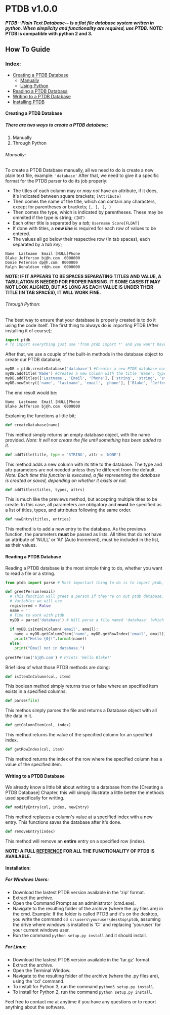 # PTDB v1.0.0
***PTDB--Plain Text Database-- Is a flat file database system written in python. When simplicity and functionality are required, use PTDB.***
**NOTE: PTDB is compatible with python 2 and 3.**
## How To Guide

### Index:
* [Creating a PTDB Database](https://github.com/BryanMorfe/ptdb/blob/master/README.md#creating-a-ptdb-database)
  * [Manually](https://github.com/BryanMorfe/ptdb/blob/master/README.md#manually)
  * [Using Python](https://github.com/BryanMorfe/ptdb/blob/master/README.md#through-python)
* [Reading a PTDB Databasa](https://github.com/BryanMorfe/ptdb/blob/master/README.md#reading-a-ptdb-database)
* [Writing to a PTDB Database](https://github.com/BryanMorfe/ptdb/blob/master/README.md#writing-to-a-ptdb-database)
* [Installing PTDB](https://github.com/BryanMorfe/ptdb/blob/master/README.md#installation)

#### Creating a PTDB Database
##### There are two ways to create a PTDB database; 
1. Manually
2. Through Python

###### Manually:

To create a PTDB Database manually, all we need to do is create a new plain text file, example: `'database'`
After that, we need to give it a specific format for the PTDB parser to do its job properly:
* The titles of each column may or *may not* have an attribute, if it does, it's indicated between square brackets; `[Attribute]`
* Then comes the name of the title, which can contain any characters, except for parentheses or brackets; `[, ], (, )`
* Then comes the type, which is indicated by parentheses. These may be ommited if the type is string; `(INT)`
* Each other title is separated by a *tab*; `Username Score[FLOAT]`
* If done with titles, a ***new line*** is required for each row of values to be entered.
* The values all go below their respective row (In tab spaces), each separated by a *tab key*;
```
Name  Lastname  Email [NULL]Phone
Blake Jefferson bj@h.com  0000000
Donie Peterson dp@h.com  0000000
Ralph Donaldson rd@h.com  0000000
```
**NOTE: IF IT APPEARS TO BE SPACES SEPARATING TITLES AND VALUE, A TABULATION IS NEEDED FOR PROPER PARSING. IT SOME CASES IT MAY NOT LOOK ALIGNED, BUT AS LONG AS EACH VALUE IS UNDER THEIR TITLE (IN TAB SPACES), IT WILL WORK FINE.**

###### Through Python:

The best way to ensure that your database is properly created is to do it using the code itself.
The first thing to always do is importing PTDB (After installing it of course);
```python
import ptdb
# To import everything just use 'from ptdb import *' and you won't have to use the ptdb prefix.
```
After that, we use a couple of the built-in methods in the database object to create our PTDB database;
```python
myDB = ptdb.createDatabase('database') #Creates a new PTDB database named 'database'.
myDB.addTitle('Name') #Creates a new Column with the title 'Name', type 'STRING', and attribute 'NONE'.
myDB.addTitles(['Lastname', 'Email', 'Phone'], ['string', 'string', 'string'], ['none', 'none', 'null'])
myDB.newEntry(['name', 'lastname', 'email', 'phone'], ['Blake', 'Jefferson', 'bj@h.com', '0000000'])
```
The end result would be:
```
Name  Lastname  Email [NULL]Phone
Blake Jefferson bj@h.com  0000000
```
Explaning the functions a little bit;
```python
def createDatabase(name)
```
This method simply returns an empty database object, with the name provided. *Note: It will not create the file until something has been added to it.*
```python
def addTitle(title, type = 'STRING', attr = 'NONE')
```
This method adds a new column with its title to the database. The type and attr parameters are not needed unless they're different from the default. *Note: Each time this function is executed, a file representing the database is created or saved, depending on whether it exists or not.*
```python
def addTitles(titles, types, attrs)
```
This is much like the previews method, but accepting multiple titles to be create. In this case, all parameters are obligatory and **must** be specified as a list of titles, types, and attributes following the same order.
```python
def newEntry(titles, entries)
```
This method is to add a new entry to the database. As the previews function, the parameters **must** be passed as lists. All titles that do not have an attribute of 'NULL' or 'AI' (Auto Increment), must be included in the list, as their values.

#### Reading a PTDB Database
Reading a PTDB database is the most simple thing to do, whether you want to read a file or a string.
```python
from ptdb import parse # Most important thing to do is to import ptdb, remember that.

def greetPerson(email)
  # This function will greet a person if they're on out ptdb database.
  # Variables we will use
  registered = False
  name = ''
  # Time to work with ptdb
  myDB = parse('database') # Will parse a file named 'database' (which we created before)
  
  if myDB.isItemInColumn('email', email):
    name = myDB.getColumnItem('name', myDB.getRowIndex('email', email))
    print("Hello {0}!".format(name))
  else:
    print("Email not in database.")
    
greetPerson('bj@h.com') # Prints 'Hello Blake!'
```
Brief idea of what those PTDB methods are doing:
```python
def isItemInColumn(col, item)
```
This boolean method simply returns true or false where an specified item exists in a specified columns.
```python
def parse(file)
```
This methos simply parses the file and returns a Database object with all the data in it.
```python
def getColumnItem(col, index)
```
This method returns the value of the specified column for an specified index.
```python
def getRowIndex(col, item)
```
This method returns the index of the row where the specified column has a value of the specified item.
#### Writing to a PTDB Database
We already know a little bit about writing to a database from the [Creating a PTDB Database] Chapter, this will simply illustrate a little better the methods used specifically for writing.
```python
def modifyEntry(col, index, newEntry)
```
This method replaces a column's value at a specified index with a new entry. This functions saves the database after it's done.
```python
def removeEntry(index)
```
This method will remove an **entire** entry on a specified row (index).

**NOTE: A FULL [REFERENCE](https://github.com/BryanMorfe/ptdb/blob/master/REFERENCE.md) FOR ALL THE FUNCTIONALITY OF PTDB IS AVAILABLE.**
#### Installation:
##### For Windows Users:
* Download the lastest PTDB version available in the 'zip' format.
* Extract the archive.
* Open the Command Prompt as an administrator (cmd.exe).
* Navigate to the resulting folder of the archive (where the .py files are) in the cmd. Example: If the folder is called PTDB and it's on the desktop, you write the command `cd c:\users\youruser\desktop\ptdb`, assuming the drive where windows is installed is 'C:\' and replacing 'youruser' for your current windows user.
* Run the command `python setup.py install` and it should install.

##### For Linux:
* Download the lastest PTDB version available in the 'tar.gz' format.
* Extract the archive.
* Open the Terminal Window.
* Navigate to the resulting folder of the archive (where the .py files are), using the 'cd' command.
* To install for Python 3, run the command `python3 setup.py install`.
* To install for Python 2, run the command `python setup.py install`.

Feel free to contact me at anytime if you have any questions or to report anything about the software.
